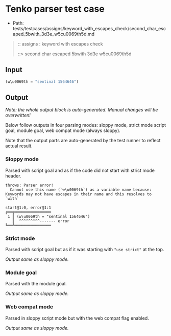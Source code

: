 # Tenko parser test case

- Path: tests/testcases/assigns/keyword_with_escapes_check/second_char_escaped_5bwith_3d3e_w5cu0069th5d.md

> :: assigns : keyword with escapes check
>
> ::> second char escaped 5bwith 3d3e w5cu0069th5d

## Input

`````js
(w\u0069th = "sentinal 1564646")
`````

## Output

_Note: the whole output block is auto-generated. Manual changes will be overwritten!_

Below follow outputs in four parsing modes: sloppy mode, strict mode script goal, module goal, web compat mode (always sloppy).

Note that the output parts are auto-generated by the test runner to reflect actual result.

### Sloppy mode

Parsed with script goal and as if the code did not start with strict mode header.

`````
throws: Parser error!
  Cannot use this name (`w\u0069th`) as a variable name because: Keywords may not have escapes in their name and this resolves to `with`

start@1:0, error@1:1
╔══╦════════════════
 1 ║ (w\u0069th = "sentinal 1564646")
   ║  ^^^^^^^^^------- error
╚══╩════════════════

`````

### Strict mode

Parsed with script goal but as if it was starting with `"use strict"` at the top.

_Output same as sloppy mode._

### Module goal

Parsed with the module goal.

_Output same as sloppy mode._

### Web compat mode

Parsed in sloppy script mode but with the web compat flag enabled.

_Output same as sloppy mode._
